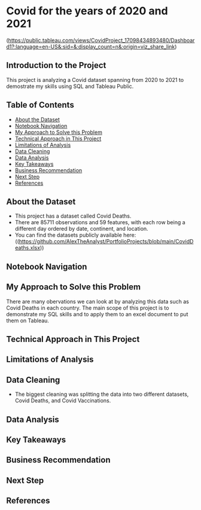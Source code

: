# Covid for the years of 2020 and 2021

(https://public.tableau.com/views/CovidProject_17098434893480/Dashboard1?:language=en-US&:sid=&:display_count=n&:origin=viz_share_link)

## Introduction to the Project
This project is analyzing a Covid dataset spanning from 2020 to 2021 to demostrate my skills using SQL and Tableau Public.

## Table of Contents

- [About the Dataset](#about-the-dataset)
- [Notebook Navigation](#notebook-navigation)
- [My Approach to Solve this Problem](#my-approach-to-solve-this-problem)
- [Technical Approach in This Project](#technical-approach-in-this-project)
- [Limitations of Analysis](#limitations-of-analysis)
- [Data Cleaning](#data-cleaning)
- [Data Analysis](#data-analysis)
- [Key Takeaways](#key-takeaways)
- [Business Recommendation](#business-recommendation)
- [Next Step](#next-step)
- [References](#references)

## About the Dataset
- This project has a dataset called Covid Deaths.
- There are 85711 observations and 59 features, with each row being a different day ordered by date, continent, and location.
- You can find the datasets publicly available here: ((https://github.com/AlexTheAnalyst/PortfolioProjects/blob/main/CovidDeaths.xlsx))

## Notebook Navigation


## My Approach to Solve this Problem
There are many obervations we can look at by analyzing this data such as Covid Deaths in each country. The main scope of this project is to demonstrate my SQL skills and to apply them to an excel document to put them on Tableau.  

## Technical Approach in This Project


## Limitations of Analysis


## Data Cleaning
- The biggest cleaning was splitting the data into two different datasets, Covid Deaths, and Covid Vaccinations.

## Data Analysis


## Key Takeaways


## Business Recommendation


## Next Step


## References